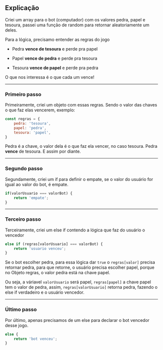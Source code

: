 ## Explicação
Criei um array para o bot (computador) com os valores pedra, papel e tesoura, passei uma função de random  para retornar aleatoriamente um deles.

Para a lógica, precisamo entender as regras do jogo

- Pedra **vence de tesoura** e perde pra papel

- Papel **vence de pedra** e perde pra tesoura

- Tesoura **vence de papel** e perde pra pedra

O que nos interessa é o que cada um vence!

---

### Primeiro passo

Primeiramente, criei um objeto com essas regras. Sendo o  valor das chaves o que faz elas vencerem, exemplo:

```js
const regras = {
    pedra: 'tesoura',
    papel: 'pedra',
    tesoura: 'papel',
}
```

Pedra é a chave, o valor dela é o que faz ela vencer, no caso tesoura. Pedra **vence** de tesoura. E assim por diante.

---

### Segundo passo

Segundamente, criei um if para definir o empate, se o valor do usuário for igual ao valor do bot, é empate.

```js
if(valorUsuario === valorBot) {
    return 'empate';
}
```

---

### Terceiro passo

Terceiramente, criei um else if contendo a lógica que faz do usuário o vencedor

```js
else if (regras[valorUsuario] === valorBot) {
    return 'usuario venceu';
}
```

Se o bot escolher pedra, para essa lógica dar `true` o `regras[valor]` precisa retornar pedra, para que retorne, o usuário precisa escolher papel, porque no Objeto regras, o valor pedra está na chave papel. 

Ou seja, a váriavel `valorUsuario` será papel, `regras[papel]` a chave papel tem o valor de pedra, assim, `regras[valorUsuario]` retorna pedra, fazendo o else if verdadeiro e o usuário vencedor.

---

### Último passo

Por último, apenas precisamos de um else para declarar o bot vencedor desse jogo.

```js
else {
    return 'bot venceu';
}
```



